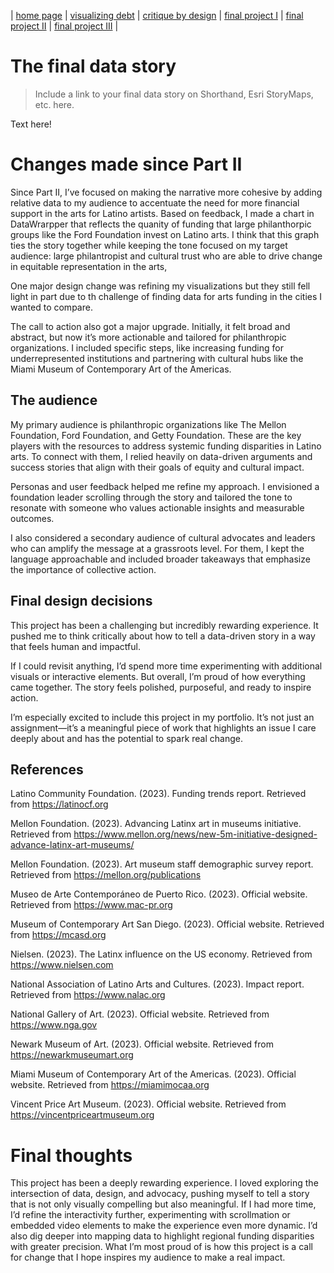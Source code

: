 | [home page](https://cmustudent.github.io/tswd-portfolio-templates/) | [visualizing debt](visualizing-government-debt) | [critique by design](critique-by-design) | [final project I](final-project-part-one) | [final project II](final-project-part-two) | [final project III](final-project-part-three) |

# The final data story
> Include a link to your final data story on Shorthand, Esri StoryMaps, etc. here. 

Text here!

# Changes made since Part II

Since Part II, I’ve focused on making the narrative more cohesive by adding relative data to my audience to accentuate the need for more financial support in the arts for Latino artists. Based on feedback, I made a chart in DataWrarpper that reflects the quanity of funding that large philanthorpic groups like the Ford Foundation invest on Latino arts. I think that this graph ties the story together while keeping the tone focused on my target audience: large philantropist and cultural trust who are able to drive change in equitable representation in the arts, 

One major design change was refining my visualizations but they still fell light in part due to th challenge of finding data for arts funding in the cities I wanted to compare.

The call to action also got a major upgrade. Initially, it felt broad and abstract, but now it’s more actionable and tailored for philanthropic organizations. I included specific steps, like increasing funding for underrepresented institutions and partnering with cultural hubs like the Miami Museum of Contemporary Art of the Americas.

## The audience

My primary audience is philanthropic organizations like The Mellon Foundation, Ford Foundation, and Getty Foundation. These are the key players with the resources to address systemic funding disparities in Latino arts. To connect with them, I relied heavily on data-driven arguments and success stories that align with their goals of equity and cultural impact.

Personas and user feedback helped me refine my approach. I envisioned a foundation leader scrolling through the story and tailored the tone to resonate with someone who values actionable insights and measurable outcomes.

I also considered a secondary audience of cultural advocates and leaders who can amplify the message at a grassroots level. For them, I kept the language approachable and included broader takeaways that emphasize the importance of collective action.

## Final design decisions

This project has been a challenging but incredibly rewarding experience. It pushed me to think critically about how to tell a data-driven story in a way that feels human and impactful.

If I could revisit anything, I’d spend more time experimenting with additional visuals or interactive elements. But overall, I’m proud of how everything came together. The story feels polished, purposeful, and ready to inspire action.

I’m especially excited to include this project in my portfolio. It’s not just an assignment—it’s a meaningful piece of work that highlights an issue I care deeply about and has the potential to spark real change.

## References

Latino Community Foundation. (2023). Funding trends report. Retrieved from https://latinocf.org

Mellon Foundation. (2023). Advancing Latinx art in museums initiative. Retrieved from https://www.mellon.org/news/new-5m-initiative-designed-advance-latinx-art-museums/

Mellon Foundation. (2023). Art museum staff demographic survey report. Retrieved from https://mellon.org/publications

Museo de Arte Contemporáneo de Puerto Rico. (2023). Official website. Retrieved from https://www.mac-pr.org

Museum of Contemporary Art San Diego. (2023). Official website. Retrieved from https://mcasd.org

Nielsen. (2023). The Latinx influence on the US economy. Retrieved from https://www.nielsen.com

National Association of Latino Arts and Cultures. (2023). Impact report. Retrieved from https://www.nalac.org

National Gallery of Art. (2023). Official website. Retrieved from https://www.nga.gov

Newark Museum of Art. (2023). Official website. Retrieved from https://newarkmuseumart.org

Miami Museum of Contemporary Art of the Americas. (2023). Official website. Retrieved from https://miamimocaa.org

Vincent Price Art Museum. (2023). Official website. Retrieved from https://vincentpriceartmuseum.org



# Final thoughts
This project has been a deeply rewarding experience. I loved exploring the intersection of data, design, and advocacy, pushing myself to tell a story that is not only visually compelling but also meaningful. If I had more time, I’d refine the interactivity further, experimenting with scrollmation or embedded video elements to make the experience even more dynamic. I’d also dig deeper into mapping data to highlight regional funding disparities with greater precision. What I’m most proud of is how this project is a call for change that I hope inspires my audience to make a real impact.

